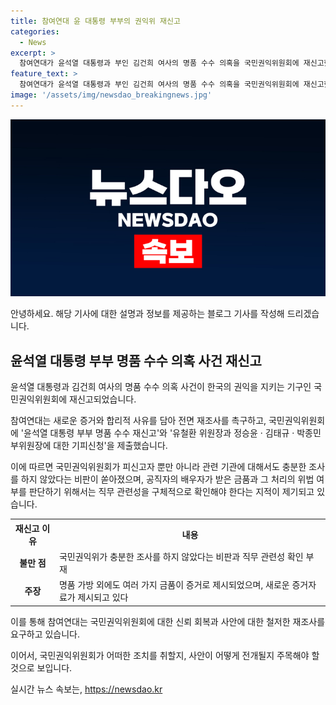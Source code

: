 ```yaml
---
title: 참여연대 윤 대통령 부부의 권익위 재신고
categories:
  - News
excerpt: >
  참여연대가 윤석열 대통령과 부인 김건희 여사의 명품 수수 의혹을 국민권익위원회에 재신고했다. 새로운 증거와 합리적 사유를 제시하며 전면 재조사를 촉구하고 윤석열 대통령 부부와 권익위원장 등에 대한 기피신청을 제출했다. 참여연대는 국민권익위의 조사가 부족하다며 제대로된 조사를 요구하고, 명품 외에도 다수의 금품이 전달된 사실을 주장하며 재신고 이유를 밝혔다.
feature_text: >
  참여연대가 윤석열 대통령과 부인 김건희 여사의 명품 수수 의혹을 국민권익위원회에 재신고했다. 새로운 증거와 합리적 사유를 제시하며 전면 재조사를 촉구하고 윤석열 대통령 부부와 권익위원장 등에 대한 기피신청을 제출했다. 참여연대는 국민권익위의 조사가 부족하다며 제대로된 조사를 요구하고, 명품 외에도 다수의 금품이 전달된 사실을 주장하며 재신고 이유를 밝혔다.
image: '/assets/img/newsdao_breakingnews.jpg'
---
```


<p><img src="/assets/img/newsdao_breakingnews.jpg" alt="koreaapp 속보" /></p>

<p>안녕하세요. 해당 기사에 대한 설명과 정보를 제공하는 블로그 기사를 작성해 드리겠습니다.</p>

<h2 data-ke-size="size26">윤석열 대통령 부부 명품 수수 의혹 사건 재신고</h2>

<p>윤석열 대통령과 김건희 여사의 명품 수수 의혹 사건이 한국의 권익을 지키는 기구인 국민권익위원회에 재신고되었습니다.</p>

<p data-ke-size="size16">참여연대는 새로운 증거와 합리적 사유를 담아 전면 재조사를 촉구하고, 국민권익위원회에 '윤석열 대통령 부부 명품 수수 재신고'와 '유철환 위원장과 정승윤 · 김태규 · 박종민 부위원장에 대한 기피신청'을 제출했습니다.</p>

<p>이에 따르면 국민권익위원회가 피신고자 뿐만 아니라 관련 기관에 대해서도 충분한 조사를 하지 않았다는 비판이 쏟아졌으며, 공직자의 배우자가 받은 금품과 그 처리의 위법 여부를 판단하기 위해서는 직무 관련성을 구체적으로 확인해야 한다는 지적이 제기되고 있습니다.</p>

<table>
    <tr>
        <th>재신고 이유</th>
        <th>내용</th>
    </tr>
    <tr>
        <td style="text-align: center; height: 17px;"><b>불만 점</b></td>
        <td>국민권익위가 충분한 조사를 하지 않았다는 비판과 직무 관련성 확인 부재</td>
    </tr>
    <tr>
        <td style="text-align: center; height: 17px;"><b>주장</b></td>
        <td>명품 가방 외에도 여러 가지 금품이 증거로 제시되었으며, 새로운 증거자료가 제시되고 있다</td>
    </tr>
</table>

<p>이를 통해 참여연대는 국민권익위원회에 대한 신뢰 회복과 사안에 대한 철저한 재조사를 요구하고 있습니다.</p>

<p>이어서, 국민권익위원회가 어떠한 조치를 취할지, 사안이 어떻게 전개될지 주목해야 할 것으로 보입니다.</p>
실시간 뉴스 속보는, <a href="https://newsdao.kr" rel="dofollow">https://newsdao.kr</a>


